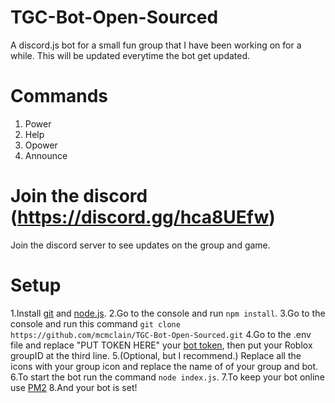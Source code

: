 # TGC-Bot-Open-Sourced
A discord.js bot for a small fun group that I have been working on for a while. This will be updated everytime the bot get updated.

# Commands
  1. Power
  2. Help
  3. Opower
  4. Announce

# Join the discord (https://discord.gg/hca8UEfw)

Join the discord server to see updates on the group and game.

# Setup 
   1.Install [git](https://git-scm.com/book/en/v2/Getting-Started-Installing-Git) and [node.js](https://nodejs.org/en/).
   2.Go to the console and run `npm install`.
   3.Go to the console and run this command `git clone https://github.com/mcmclain/TGC-Bot-Open-Sourced.git`
   4.Go to the .env file and replace "PUT TOKEN HERE" your [bot token](https://discord.com/developers/applications), then put your Roblox groupID at the third line.
   5.(Optional, but I recommend.) Replace all the icons with your group icon and replace the name of of your group and bot.
   6.To start the bot run the command `node index.js`.
   7.To keep your bot online use [PM2](https://pm2.keymetrics.io/)
   8.And your bot is set!

